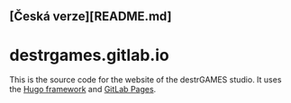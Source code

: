 [Česká verze][README.md]
---
# destrgames.gitlab.io
This is the source code for the website of the destrGAMES studio. It uses the [Hugo framework](https://gohugo.io) and [GitLab Pages](https://docs.gitlab.com/ee/user/project/pages).
